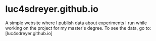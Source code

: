 luc4sdreyer.github.io
=====================

A simple website where I publish data about experiments I run while working on the project for my master's degree. To see the data, go to: [luc4sdreyer.github.io]
